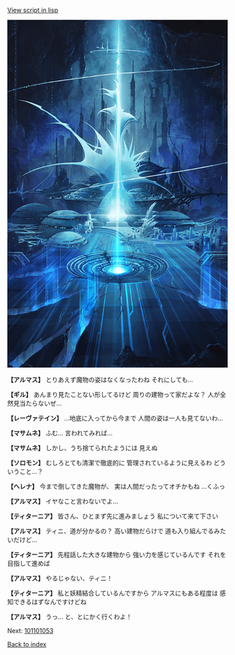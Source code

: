 [View script in lisp](../scripts/101101043.txt)

![profound.png](../images/backgrounds/profound.png)

**【アルマス】**
とりあえず魔物の姿はなくなったわね
それにしても…

**【ギル】**
あんまり見たことない形してるけど
周りの建物って家だよな？
人が全然見当たらないぜ…

**【レーヴァテイン】**
…地底に入ってから今まで
人間の姿は一人も見てないわ…

**【マサムネ】**
ふむ…
言われてみれば…

**【マサムネ】**
しかし、うち捨てられたようには
見えぬ

**【ソロモン】**
むしろとても清潔で徹底的に
管理されているように見えるわ
どういうこと…？

**【ヘレナ】**
今まで倒してきた魔物が、
実は人間だったってオチかもね
…くふっ

**【アルマス】**
イヤなこと言わないでよ…

**【ティターニア】**
皆さん、ひとまず先に進みましょう
私について来て下さい

**【アルマス】**
ティニ、道が分かるの？
高い建物だらけで
道も入り組んでるみたいだけど…

**【ティターニア】**
先程話した大きな建物から
強い力を感じているんです
それを目指して進めば

**【アルマス】**
やるじゃない、ティニ！

**【ティターニア】**
私と妖精結合しているんですから
アルマスにもある程度は
感知できるはずなんですけどね

**【アルマス】**
うっ…
と、とにかく行くわよ！

Next: [101101053](101101053.md)

[Back to index](index.md)
